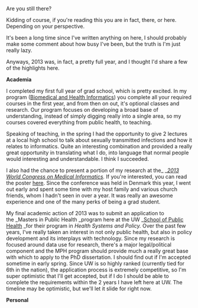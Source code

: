 Are you still there?

Kidding of course, if you're reading this you are in fact, there, or here. Depending on your perspective.

It's been a long time since I've written anything on here, I should probably make some comment about how busy I've been, but the truth is I'm just really lazy.



Anyways, 2013 was, in fact, a pretty full year, and I thought I'd share a few of the highlights here.



**Academia**

I completed my first full year of grad school, which is pretty excited. In my program (<a title="UW BHI" href="http://bhi.washington.edu" target="_blank">Biomedical and Health Informatics</a>) you complete all your required courses in the first year, and from then on out, it's optional classes and research. Our program focuses on developing a broad base of understanding, instead of simply digging really into a single area, so my courses covered everything from public health, to teaching.

Speaking of teaching, in the spring I had the opportunity to give 2 lectures at a local high school to talk about sexually transmitted infections and how it relates to informatics. Quite an interesting combination and provided a really great opportunity in translating what I do, into language that normal people would interesting and understandable. I think I succeeded.



I also had the chance to present a portion of my research at the_ __<a title="MEDINFO 2013" href="http://www.medinfo2013.dk" target="_blank">2013 World Congress on Medical Informatics</a>._ If you're interested, you can read the poster <a title="Robison Poster" href="http://ebooks.iospress.nl/publication/34360" target="_blank">here</a>. Since the conference was held in Denmark this year, I went out early and spent some time with my host family and various church friends, whom I hadn't seen in over a year. It was really an awesome experience and one of the many perks of being a grad student.



My final academic action of 2013 was to submit an application to the _Masters in Public Health _program here at the UW _<a title="UW School of Public Health" href="http://sph.washington.edu" target="_blank">School of Public Health</a> _for their program in _Health Systems and Policy._ Over the past few years, I've really taken an interest in not only public health, but also in policy development and its interplays with technology. Since my research is focused around data use for research, there's a major legal/political component and the MPH program should provide much a really great base with which to apply to the PhD dissertation. I should find out if I'm accepted sometime in early spring. Since UW is so highly ranked (currently tied for 6th in the nation), the application process is extremely competitive, so I'm super optimistic that I'll get accepted, but if I do I should be able to complete the requirements within the 2 years I have left here at UW. The timeline may be optimistic, but we'll let it slide for right now.



**Personal**





